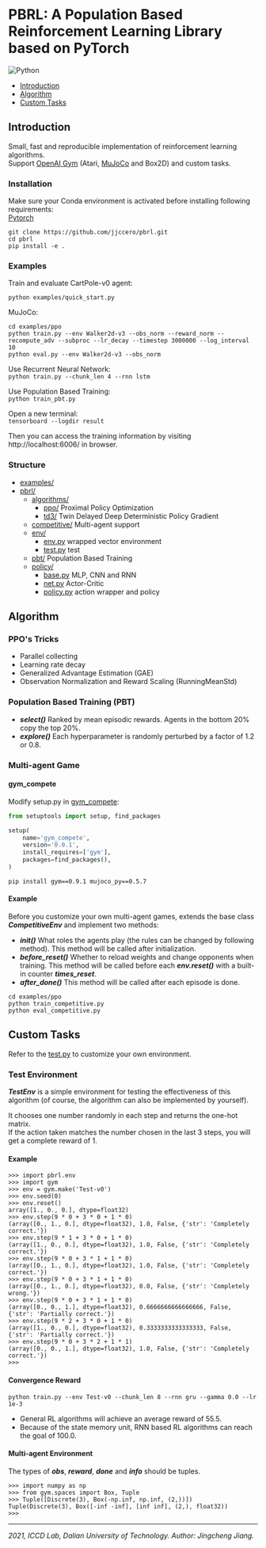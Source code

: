 # PBRL: A Population Based Reinforcement Learning Library based on PyTorch

![Python](https://img.shields.io/badge/language-python-green.svg)

* [Introduction](#introduction)
* [Algorithm](#algorithm)
* [Custom Tasks](#custom-tasks)

## Introduction

Small, fast and reproducible implementation of reinforcement learning algorithms.  
Support [OpenAI Gym](https://gym.openai.com/) (Atari, [MuJoCo](http://www.mujoco.org/) and Box2D) and custom tasks.

### Installation

Make sure your Conda environment is activated before installing following requirements:  
[Pytorch](https://pytorch.org/)

```
git clone https://github.com/jjccero/pbrl.git
cd pbrl
pip install -e .
```

### Examples

Train and evaluate CartPole-v0 agent:

```
python examples/quick_start.py
```

MuJoCo:

```
cd examples/ppo
python train.py --env Walker2d-v3 --obs_norm --reward_norm --recompute_adv --subproc --lr_decay --timestep 3000000 --log_interval 10
python eval.py --env Walker2d-v3 --obs_norm
``` 

Use Recurrent Neural Network:  
`python train.py --chunk_len 4 --rnn lstm`

Use Population Based Training:  
`python train_pbt.py`

Open a new terminal:  
`tensorboard --logdir result`

Then you can access the training information by visiting http://localhost:6006/ in browser.

### Structure

* [examples/](/examples)
* [pbrl/](/pbrl)
    * [algorithms/](/pbrl/algorithms)
        * [ppo/](/pbrl/algorithms/ppo) Proximal Policy Optimization
        * [td3/](/pbrl/algorithms/td3) Twin Delayed Deep Deterministic Policy Gradient
    * [competitive/](/pbrl/competitive) Multi-agent support
    * [env/](/pbrl/env)
        * [env.py](/pbrl/env/env.py) wrapped vector environment
        * [test.py](/pbrl/env/test.py) test
    * [pbt/](/pbrl/pbt) Population Based Training
    * [policy/](/pbrl/policy)
        * [base.py](/pbrl/policy/base.py) MLP, CNN and RNN
        * [net.py](/pbrl/policy/net.py) Actor-Critic
        * [policy.py](/pbrl/policy/policy.py) action wrapper and policy

## Algorithm

### PPO's Tricks

* Parallel collecting
* Learning rate decay
* Generalized Advantage Estimation (GAE)
* Observation Normalization and Reward Scaling (RunningMeanStd)

### Population Based Training (PBT)

* **_select()_** Ranked by mean episodic rewards. Agents in the bottom 20% copy the top 20%.
* **_explore()_** Each hyperparameter is randomly perturbed by a factor of 1.2 or 0.8.

### Multi-agent Game

#### gym_compete

Modify setup.py in [gym_compete](https://github.com/openai/multiagent-competition):

```python
from setuptools import setup, find_packages

setup(
    name='gym_compete',
    version='0.0.1',
    install_requires=['gym'],
    packages=find_packages(),
)
```

`pip install gym==0.9.1 mujoco_py==0.5.7`

#### Example

Before you customize your own multi-agent games, extends the base class **_CompetitiveEnv_** and implement two methods:

* **_init()_** What roles the agents play (the rules can be changed by following method). This method will be called
  after initialization.
* **_before_reset()_** Whether to reload weights and change opponents when training. This method will be called before
  each **_env.reset()_** with a built-in counter **_times_reset_**.
* **_after_done()_** This method will be called after each episode is done.

```
cd examples/ppo
python train_competitive.py
python eval_competitive.py
```

## Custom Tasks

Refer to the [test.py](//env/test.py) to customize your own environment.

### Test Environment

**_TestEnv_** is a simple environment for testing the effectiveness of this algorithm (of course, the algorithm can also
be implemented by yourself).

It chooses one number randomly in each step and returns the one-hot matrix.  
If the action taken matches the number chosen in the last 3 steps, you will get a complete reward of 1.

#### Example

```
>>> import pbrl.env
>>> import gym
>>> env = gym.make('Test-v0')
>>> env.seed(0)
>>> env.reset()
array([1., 0., 0.], dtype=float32)
>>> env.step(9 * 0 + 3 * 0 + 1 * 0)
(array([0., 1., 0.], dtype=float32), 1.0, False, {'str': 'Completely correct.'})
>>> env.step(9 * 1 + 3 * 0 + 1 * 0)
(array([1., 0., 0.], dtype=float32), 1.0, False, {'str': 'Completely correct.'})
>>> env.step(9 * 0 + 3 * 1 + 1 * 0)
(array([0., 1., 0.], dtype=float32), 1.0, False, {'str': 'Completely correct.'})
>>> env.step(9 * 0 + 3 * 1 + 1 * 0)
(array([0., 1., 0.], dtype=float32), 0.0, False, {'str': 'Completely wrong.'})
>>> env.step(9 * 0 + 3 * 1 + 1 * 0)
(array([0., 0., 1.], dtype=float32), 0.6666666666666666, False, {'str': 'Partially correct.'})
>>> env.step(9 * 2 + 3 * 0 + 1 * 0)
(array([1., 0., 0.], dtype=float32), 0.3333333333333333, False, {'str': 'Partially correct.'})
>>> env.step(9 * 0 + 3 * 2 + 1 * 1)
(array([0., 0., 1.], dtype=float32), 1.0, False, {'str': 'Completely correct.'})
>>>
```

#### Convergence Reward

`python train.py --env Test-v0 --chunk_len 8 --rnn gru --gamma 0.0 --lr 1e-3`

* General RL algorithms will achieve an average reward of 55.5.
* Because of the state memory unit, RNN based RL algorithms can reach the goal of 100.0.

#### Multi-agent Environment

The types of **_obs_**, **_reward_**, **_done_** and **_info_** should be tuples.

```
>>> import numpy as np
>>> from gym.spaces import Box, Tuple
>>> Tuple([Discrete(3), Box(-np.inf, np.inf, (2,))])
Tuple(Discrete(3), Box([-inf -inf], [inf inf], (2,), float32))
>>> 
```

------
*2021, ICCD Lab, Dalian University of Technology. Author: Jingcheng Jiang.*  
